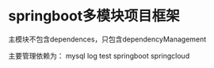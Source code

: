 # springboot多模块项目框架

主模块不包含dependences，只包含dependencyManagement  

主要管理依赖为：
  mysql
  log
  test
  springboot
  springcloud
  